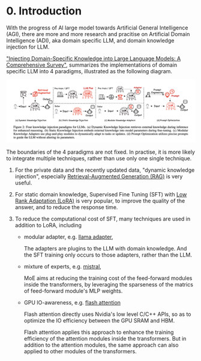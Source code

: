 # 0. Introduction

With the progress of AI large model towards Artificial General Intelligence (AGI), 
there are more and more research and pracitise on Artificial Domain Intelligence (ADI), aka domain specific LLM, and domain knowledge injection for LLM. 

["Injecting Domain-Specific Knowledge into Large Language Models: A Comprehensive Survey"](https://arxiv.org/abs/2502.10708), 
summarizes the implementations of domain specific LLM into 4 paradigms, illustrated as the following diagram. 

![4 paradigms for the domain specific LLMs](./assets/domain_specific_llm_4_paradigms.png)

The boundaries of the 4 paradigms are not fixed. In practise, it is more likely to integrate multiple techniques, rather than use only one single technique. 

1. For the private data and the recently updated data, "dynamic knowledge injection", especially [Retrieval-Augmented Generation (RAG)](https://arxiv.org/abs/2005.11401)
   is very useful.

2. For static domain knowledge, Supervised Fine Tuning (SFT) with [Low Rank Adaptation (LoRA)](https://arxiv.org/abs/2106.09685) is very popular,
   to improve the quality of the answer, and to reduce the response time.

3. To reduce the computational cost of SFT, many techniques are used in addition to LoRA, including
   
   * modular adapter, e.g. [llama adapter](https://arxiv.org/abs/2303.16199),
     
     The adapters are plugins to the LLM with domain knowledge.
     And the SFT training only occurs to those adapters, rather than the LLM.
     
   * mixture of experts, e.g. [mistral](https://arxiv.org/abs/2401.04088),
  
     MoE aims at reducing the training cost of the feed-forward modules inside the transformers,
     by leveraging the sparseness of the matrics of feed-forward module's MLP weights. 
  
   * GPU IO-awareness, e.g. [flash attention](https://arxiv.org/abs/2205.14135)
  
     Flash attention directly uses Nvidia's low level C/C++ APIs, so as to optimize the IO efficiency between the GPU SRAM and HBM.

     Flash attention applies this approach to enhance the training efficiency of the attention modules inside the transformers.
     But in addition to the attention modules, the same approach can also applied to other modules of the transformers. 
  
